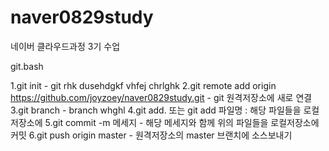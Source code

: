 # naver0829study
네이버 클라우드과정 3기 수업


git.bash

1.git init - git  rhk dusehdgkf vhfej chrlghk
2.git remote add origin https://github.com/joyzoey/naver0829study.git - git 원격저장소에 새로 연결
3.git branch - branch  whghl
4.git add. 또는 git add 파일명 : 해당 파일들을 로컬 저장소에 
5.git commit -m 메세지 - 해당 메세지와 함께 위의 파일들을 로컬저장소에 커밋
6.git push origin master - 원격저장소의 master 브랜치에 소스보내기
